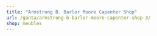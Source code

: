 ```yaml
---
title: "Armstrong B. Barlor Moore Capenter Shop"
url: /ganta/armstrong-b-barlor-moore-capenter-shop-3/
shop: meubles
---
```

